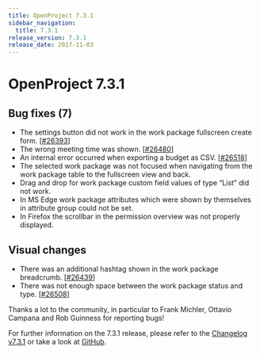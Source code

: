 ```yaml
---
title: OpenProject 7.3.1
sidebar_navigation:
  title: 7.3.1
release_version: 7.3.1
release_date: 2017-11-03
---
```


# OpenProject 7.3.1

## Bug fixes (7)

  - The settings button did not work in the work package fullscreen
    create form.
    \[[#26393](https://community.openproject.org/wp/26393)\]
  - The wrong meeting time was shown.
    \[[#26480](https://community.openproject.org/wp/26480)\]
  - An internal error occurred when exporting a budget as CSV.
    \[[#26518](https://community.openproject.org/wp/26518)\]
  - The selected work package was not focused when navigating from the
    work package table to the fullscreen view and back.
  - Drag and drop for work package custom field values of type “List”
    did not work.
  - In MS Edge work package attributes which were shown by themselves in
    attribute group could not be set.
  - In Firefox the scrollbar in the permission overview was not properly
    displayed.

## Visual changes

  - There was an additional hashtag shown in the work package
    breadcrumb.
    \[[#26439](https://community.openproject.org/wp/26439)\]
  - There was not enough space between the work package status and type.
    \[[#26508](https://community.openproject.org/wp/26508)\]

Thanks a lot to the community, in particular to Frank Michler, Ottavio
Campana and Rob Guinness for reporting bugs!

For further information on the 7.3.1 release, please refer to the 
[Changelog v7.3.1](https://community.openproject.org/versions/851) 
or take a look at
[GitHub](https://github.com/opf/openproject/tree/v7.3.1).

